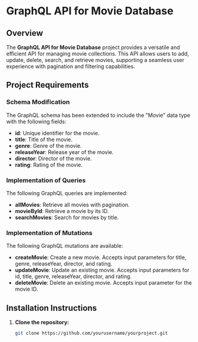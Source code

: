 # GraphQL API for Movie Database

## Overview

The **GraphQL API for Movie Database** project provides a versatile and efficient API for managing movie collections. This API allows users to add, update, delete, search, and retrieve movies, supporting a seamless user experience with pagination and filtering capabilities.

## Project Requirements

### Schema Modification

The GraphQL schema has been extended to include the "Movie" data type with the following fields:
- **id**: Unique identifier for the movie.
- **title**: Title of the movie.
- **genre**: Genre of the movie.
- **releaseYear**: Release year of the movie.
- **director**: Director of the movie.
- **rating**: Rating of the movie.

### Implementation of Queries

The following GraphQL queries are implemented:
- **allMovies**: Retrieve all movies with pagination.
- **movieById**: Retrieve a movie by its ID.
- **searchMovies**: Search for movies by title.

### Implementation of Mutations

The following GraphQL mutations are available:
- **createMovie**: Create a new movie. Accepts input parameters for title, genre, releaseYear, director, and rating.
- **updateMovie**: Update an existing movie. Accepts input parameters for id, title, genre, releaseYear, director, and rating.
- **deleteMovie**: Delete an existing movie. Accepts input parameter for the movie ID.

## Installation Instructions

1. **Clone the repository:**
   ```bash
   git clone https://github.com/yourusername/yourproject.git
